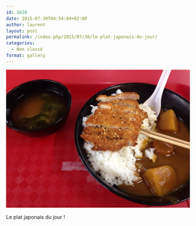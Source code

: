 ```yaml
---
id: 1630
date: 2015-07-30T04:54:04+02:00
author: laurent
layout: post
permalink: /index.php/2015/07/30/le-plat-japonais-du-jour/
categories:
  - Non classé
format: gallery
---
```

<img src="/images/2015/07/tumblr_nsaay45fk01uuvt0bo1_1280.jpg" />

Le plat japonais du jour !